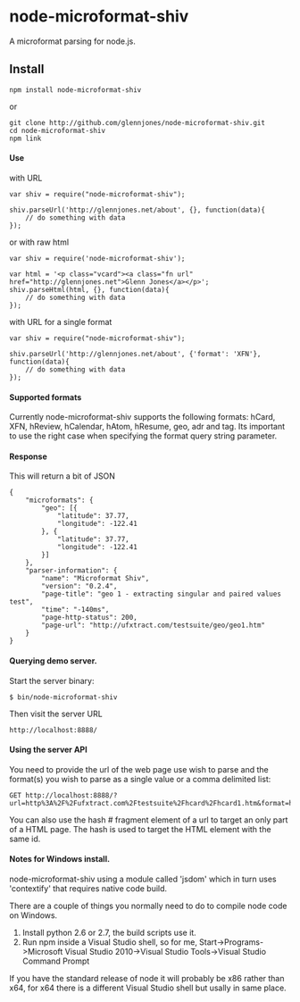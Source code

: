 # node-microformat-shiv

A microformat parsing for node.js. 


## Install

    npm install node-microformat-shiv

or

    git clone http://github.com/glennjones/node-microformat-shiv.git
    cd node-microformat-shiv
    npm link


#### Use

with URL

    var shiv = require("node-microformat-shiv");

    shiv.parseUrl('http://glennjones.net/about', {}, function(data){
        // do something with data
    });


or with raw html

    var shiv = require('node-microformat-shiv');

    var html = '<p class="vcard"><a class="fn url" href="http://glennjones.net">Glenn Jones</a></p>';
    shiv.parseHtml(html, {}, function(data){
        // do something with data
    });

with URL for a single format

    var shiv = require("node-microformat-shiv");

    shiv.parseUrl('http://glennjones.net/about', {'format': 'XFN'}, function(data){
        // do something with data
    });


#### Supported formats

Currently node-microformat-shiv supports the following formats: hCard, XFN, hReview, hCalendar, 
hAtom, hResume, geo, adr and tag. Its important to use the right case when specifying the format 
query string parameter.


#### Response 

This will return a bit of JSON

    
    {
        "microformats": {
            "geo": [{
                "latitude": 37.77,
                "longitude": -122.41
            }, {
                "latitude": 37.77,
                "longitude": -122.41
            }]
        },
        "parser-information": {
            "name": "Microformat Shiv",
            "version": "0.2.4",
            "page-title": "geo 1 - extracting singular and paired values test",
            "time": "-140ms",
            "page-http-status": 200,
            "page-url": "http://ufxtract.com/testsuite/geo/geo1.htm"
        }
    }
    


#### Querying demo server.

Start the server binary:

    $ bin/node-microformat-shiv

Then visit the server URL

    http://localhost:8888/

#### Using the server API    

You need to provide the url of the web page use wish to parse and the format(s) you wish to parse 
as a single value or a comma delimited list: 


    GET http://localhost:8888/?url=http%3A%2F%2Fufxtract.com%2Ftestsuite%2Fhcard%2Fhcard1.htm&format=hCard

You can also use the hash # fragment element of a url to target an only part of a HTML page. 
The hash is used to target the HTML element with the same id. 


#### Notes for Windows install.

node-microformat-shiv using a module called 'jsdom' which in turn uses 'contextify' that requires native code build.

There are a couple of things you normally need to do to compile node code on Windows.

1. Install python 2.6 or 2.7, the build scripts use it.
2. Run npm inside a Visual Studio shell, so for me,
     Start->Programs->Microsoft Visual Studio 2010->Visual Studio
Tools->Visual Studio Command Prompt

If you have the standard release of node it will probably be x86 rather
than x64, for x64 there is a different Visual Studio shell but usally in same
place.
